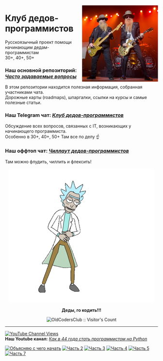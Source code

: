 [<img align='right' src="https://raw.githubusercontent.com/OldCodersClub/.github/master/assets/occ.jpg?raw=true" width="250" alt="OldCodersClub">](https://t.me/oldcodersclub)

# Клуб дедов-программистов #

Русскоязычный проект помощи начинающим дедам-программистам  
30+, 40+, 50+


### **Наш основной репозиторий:** [_Часто задаваемые вопросы_](https://github.com/OldCodersClub/faq)  
В этом репозитории находится полезная информация, собранная участниками чата.  
Дорожные карты (roadmaps), шпаргалки, ссылки на курсы и самые полезные статьи.



### **Наш Telegram чат:** [_Клуб дедов-программистов_](https://t.me/oldcodersclub)  
Обсуждение всех вопросов, связанных с IT, возникающих у начинающего программиста.  
Особенно в 30+, 40+, 50+
Там все по делу ☝️



### **Наш оффтоп чат:** [_Чиллаут дедов-программистов_](https://t.me/oldcoders_chillout)  
Там можно флудить, чиллить и флексить!



<!--suppress HtmlDeprecatedAttribute -->
<p align="center"><img src="https://raw.githubusercontent.com/OldCodersClub/.github/master/assets/rick.gif?raw=true" alt="Rick" /></p>
<p align="center"><b>Деды, го кодить!!!</b></p>



<!--suppress HtmlDeprecatedAttribute -->
<p align="center"><img src="https://profile-counter.glitch.me/{OldCodersClub}/count.svg" alt="OldCodersClub :: Visitor's Count" /></p>



---

[<img alt="YouTube Channel Views" src="https://img.shields.io/youtube/channel/views/UChbHeEGkYqM2b1HdAhf4y1g?style=social">](https://www.youtube.com/channel/UChbHeEGkYqM2b1HdAhf4y1g/about)  
**Наш Youtube канал:** [_Как в 44 года стать программистом на Python_](https://www.youtube.com/channel/UChbHeEGkYqM2b1HdAhf4y1g)


[<img src="http://img.youtube.com/vi/XThWZuEOCNE/0.jpg" alt="Объясняю с чего начать" width="400">](https://www.youtube.com/watch?v=XThWZuEOCNE)
[<img src="http://img.youtube.com/vi/kolUAlhu-ho/0.jpg" alt="Часть 2" width="400">](https://www.youtube.com/watch?v=kolUAlhu-ho)
[<img src="http://img.youtube.com/vi/wxHLDV1fyZQ/0.jpg" alt="Часть 3" width="400">](https://www.youtube.com/watch?v=wxHLDV1fyZQ)
[<img src="http://img.youtube.com/vi/f2XRAU9GJM4/0.jpg" alt="Часть 4" width="400">](https://www.youtube.com/watch?v=f2XRAU9GJM4)
[<img src="http://img.youtube.com/vi/jE4h1cHzHUw/0.jpg" alt="Часть 5" width="400">](https://www.youtube.com/watch?v=jE4h1cHzHUw)
[<img src="http://img.youtube.com/vi/VORpw9_t6-Y/0.jpg" alt="Часть 7" width="400">](https://www.youtube.com/watch?v=VORpw9_t6-Y)
